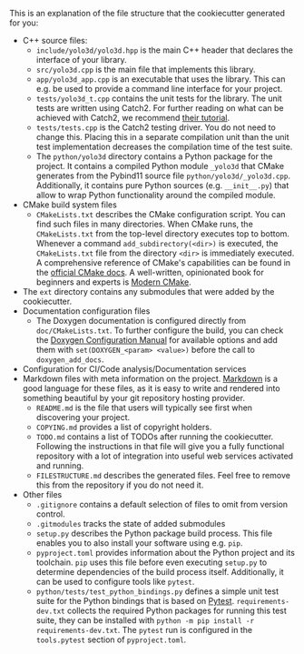 This is an explanation of the file structure that the cookiecutter
generated for you:

* C++ source files:
  * `include/yolo3d/yolo3d.hpp` is the main
    C++ header that declares the interface of your library.
  * `src/yolo3d.cpp` is the main file that implements this library.
  * `app/yolo3d_app.cpp` is an executable that uses the library.
    This can e.g. be used to provide a command line interface for your project.
  * `tests/yolo3d_t.cpp` contains the unit tests for the library.
    The unit tests are written using Catch2. For further reading on what can be achieved
    with Catch2, we recommend [their tutorial](https://github.com/catchorg/Catch2/blob/devel/docs/tutorial.md).
  * `tests/tests.cpp` is the Catch2 testing driver. You do not need to change
    this. Placing this in a separate compilation unit than the unit test
    implementation decreases the compilation time of the test suite.
  * The `python/yolo3d` directory contains a Python
    package for the project. It contains a compiled Python module `_yolo3d`
    that CMake generates from the Pybind11 source file `python/yolo3d/_yolo3d.cpp`. Additionally, it contains pure Python sources (e.g. `__init__.py`) that
    allow to wrap Python functionality around the compiled module.
* CMake build system files
  * `CMakeLists.txt` describes the CMake configuration script. You can find such files
    in many directories. When CMake runs, the `CMakeLists.txt` from the top-level directory
    executes top to bottom. Whenever a command `add_subdirectory(<dir>)` is executed,
    the `CMakeLists.txt` file from the directory `<dir>` is immediately executed. A comprehensive
    reference of CMake's capabilities can be found in the [official CMake docs](https://cmake.org/documentation/).
    A well-written, opinionated book for beginners and experts is [Modern CMake](https://cliutils.gitlab.io/modern-cmake/).
* The `ext` directory contains any submodules that were added by the cookiecutter.
* Documentation configuration files
  * The Doxygen documentation is configured directly from `doc/CMakeLists.txt`.
    To further configure the build, you can check the [Doxygen Configuration Manual](https://www.doxygen.nl/manual/config.html)
    for available options and add them with `set(DOXYGEN_<param> <value>)` before
    the call to `doxygen_add_docs`.
* Configuration for CI/Code analysis/Documentation services
* Markdown files with meta information on the project. [Markdown](https://www.markdownguide.org/basic-syntax/) is
  a good language for these files, as it is easy to write and rendered into something beautiful by your git repository
  hosting provider.
  * `README.md` is the file that users will typically see first when discovering your project.
  * `COPYING.md` provides a list of copyright holders.
  * `TODO.md` contains a list of TODOs after running the cookiecutter. Following the
    instructions in that file will give you a fully functional repository with a lot
    of integration into useful web services activated and running.
  * `FILESTRUCTURE.md` describes the generated files. Feel free to remove this from the
    repository if you do not need it.
* Other files
  * `.gitignore` contains a default selection of files to omit from version control.
  * `.gitmodules` tracks the state of added submodules
  * `setup.py` describes the Python package build process. This file enables you to also
    install your software using e.g. `pip`.
  * `pyproject.toml` provides information about the Python project and its toolchain.
    `pip` uses this file before even executing `setup.py` to determine dependencies
    of the build process itself. Additionally, it can be used to configure tools like `pytest`.
  * `python/tests/test_python_bindings.py` defines a simple unit test suite for the Python
    bindings that is based on [Pytest](https://docs.pytest.org/en/stable/contents.html).
    `requirements-dev.txt` collects the required Python packages for running this
    test suite, they can be installed with `python -m pip install -r requirements-dev.txt`.
    The `pytest` run is configured in the `tools.pytest` section of `pyproject.toml`.
